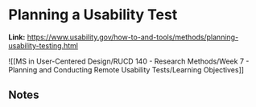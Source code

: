 # Planning a Usability Test
**Link:** https://www.usability.gov/how-to-and-tools/methods/planning-usability-testing.html

![[MS in User-Centered Design/RUCD 140 - Research Methods/Week 7 - Planning and Conducting Remote Usability Tests/Learning Objectives]]

## Notes
